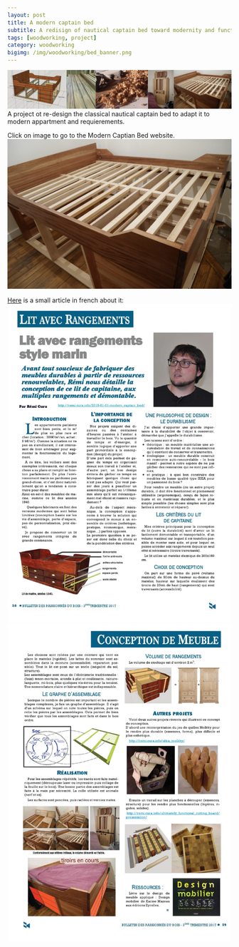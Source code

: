 ```yaml
---
layout: post
title: A modern captain bed
subtitle: A redisign of nautical captain bed toward modernity and functionnality
tags: [woodworking, project]
category: woodworking
bigimg: /img/woodworking/bed_banner.png
---
```

![modern captain bed banner](/img/woodworking/bed_banner.png)
A project ot re-design the classical nautical captain bed to adapt it to modern appartment and requierements.

Click on image to go to the Modern Captian Bed website.
[![modern captain bed](/img/woodworking/bed_finished.jpg)](/modern_captain_bed)

[Here](/img/woodworking/captain_bed/article_lit_bateau.pdf) is a small article in french about it:
![article cutting board 1 ](/img/woodworking/captain_bed/article_lit_bateau1.jpg)	
![article cutting board 1 ](/img/woodworking/captain_bed/article_lit_bateau2.jpg)	